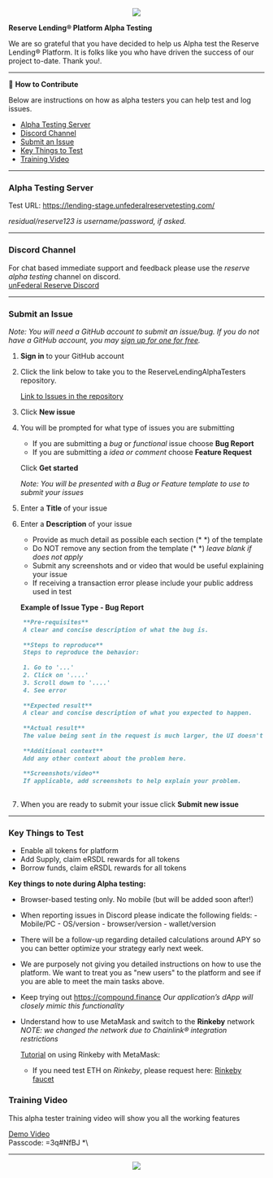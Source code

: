 <p align="center">
  <img  src="https://i.ibb.co/xDjMkJF/uat-header.png">
</p>

**Reserve Lending® Platform Alpha Testing**

We are so grateful that you have decided to help us Alpha test the Reserve Lending® Platform. It is folks like you who have driven the success of our project to-date. Thank you!.

---

👷 **How to Contribute**

Below are instructions on how as alpha testers you can help test and log issues.

- [Alpha Testing Server](#Alpha-Testing-Server)
- [Discord Channel](#Discord-Channel)
- [Submit an Issue](#Submit-an-Issue)
- [Key Things to Test](#Key-Things-to-Test)
- [Training Video](#Training-Video)

---

### Alpha Testing Server

Test URL: <a href="https://lending-stage.unfederalreservetesting.com/" target="_blank">https://lending-stage.unfederalreservetesting.com/</a> 

_residual/reserve123 is username/password, if asked._

---

### Discord Channel

For chat based immediate support and feedback please use the _reserve alpha testing_ channel on discord.<br>
<a href="https://discord.gg/kKNjNqgQGv" target="_blank">unFederal Reserve Discord</a> 

---

### Submit an Issue 

_Note: You will need a GitHub account to submit an issue/bug. If you do not have a GitHub account, you may <a href="https://github.com/join" target="_blank">sign up for one for free</a>._


1. **Sign in** to your GitHub account

2. Click the link below to take you to the ReserveLendingAlphaTesters repository.  
   

	<a href="https://github.com/UnFederalReserve/ReserveLendingAlphaTesters/issues" target="_blank">Link to Issues in the repository</a> 

3. Click **New issue**

4. You will be prompted for what type of issues you are submitting

   - If you are submitting a _bug_ or _functional_ issue choose **Bug Report**
   - If you are submitting a _idea or comment_ choose **Feature Request** 

	Click **Get started**

	_Note: You will be presented with a Bug or Feature template to use to submit your issues_

5. Enter a **Title** of your issue

6. Enter a **Description** of your issue
	
	- Provide as much detail as possible  each section (* *) of the template
	- Do NOT remove any section from the template (* *) _leave blank if does not apply_
	- Submit any screenshots and or video that would be useful explaining your issue
	- If receiving a transaction error please include your public address used in test
	
	**Example of Issue Type - Bug Report**
	
```markdown
	**Pre-requisites**
	A clear and concise description of what the bug is.
	
	**Steps to reproduce**
	Steps to reproduce the behavior:
	
	1. Go to '...'
	2. Click on '....'
	3. Scroll down to '....'
	4. See error
	
	**Expected result**
	A clear and concise description of what you expected to happen.
	
	**Actual result**
	The value being sent in the request is much larger, the UI doesn't return an error so the customer is left confused. The web console displays the error shown above.
	
	**Additional context**
	Add any other context about the problem here.
	
	**Screenshots/video**
	If applicable, add screenshots to help explain your problem.
	
```

7. When you are ready to submit your issue click **Submit new issue**

---

### Key Things to Test

- Enable all tokens for platform
- Add Supply, claim eRSDL rewards for all tokens
- Borrow funds, claim eRSDL rewards for all tokens

**Key things to note during Alpha testing:**

- Browser-based testing only. No mobile (but will be added soon after!)

- When reporting issues in Discord please indicate the following fields:
  \- Mobile/PC
  \- OS/version
  \- browser/version
  \- wallet/version

- There will be a follow-up regarding detailed calculations around APY so you can better optimize your strategy early next week.

- We are purposely not giving you detailed instructions on how to use the platform. We want to treat you as "new users" to the platform and see if you are able to meet the main tasks above.

- Keep trying out <a href="https://compound.finance" target="_blank">https://compound.finance</a> 
_Our application’s dApp will closely mimic this functionality_

- Understand how to use MetaMask and switch to the **Rinkeby** network
_NOTE:  we changed the network due to Chainlink® integration restrictions_

  <a href="https://medium.com/@paulelis/working-with-metamask-and-rinkeby-78f5b378b62" target="_blank">Tutorial</a> on using Rinkeby with MetaMask:

  - If you need test ETH on *Rinkeby*, please request here: <a href="https://faucet.rinkeby.io/](https://faucet.rinkeby.io/" target="_blank">Rinkeby faucet</a> 
  
### Training Video

This alpha tester training video will show you all the working features

  <a href="https://us02web.zoom.us/rec/share/jdv5N30WvGml1q-IgqE4YYgsDIbCSK5gCDoNI0_cfsaL3nJGxr6wrw0Oz1VoPHSW.OJZKNmW4iNkrGoOf?utm_source=hs_email&utm_medium=email&_hsenc=p2ANqtz-9WqhD0kkLHmWQ-o8NlNxRRmkjKVr0W0IOaD2g7XAQv-Q01H0ML2h0iAPvmZjozsOWg8UG1" target="_blank">Demo Video</a> <br>
Passcode: =3q#NfBJ *\

---

<p align="center">
  <img  src="https://i.ibb.co/hDnmqbJ/tester2.png">
</p>




